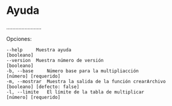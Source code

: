 # Ayuda
.......................

Opciones:

    --help     Muestra ayuda                                        [booleano]
    --version  Muestra número de versión                            [booleano]
    -b, --base     Número base para la multipliacción               [número] [requerido]
    -m, --mostrar  Muestra la salida de la función crearArchivo     [booleano] [defecto: false]
    -l, --limite   El límite de la tabla de multiplicar             [número] [requerido]